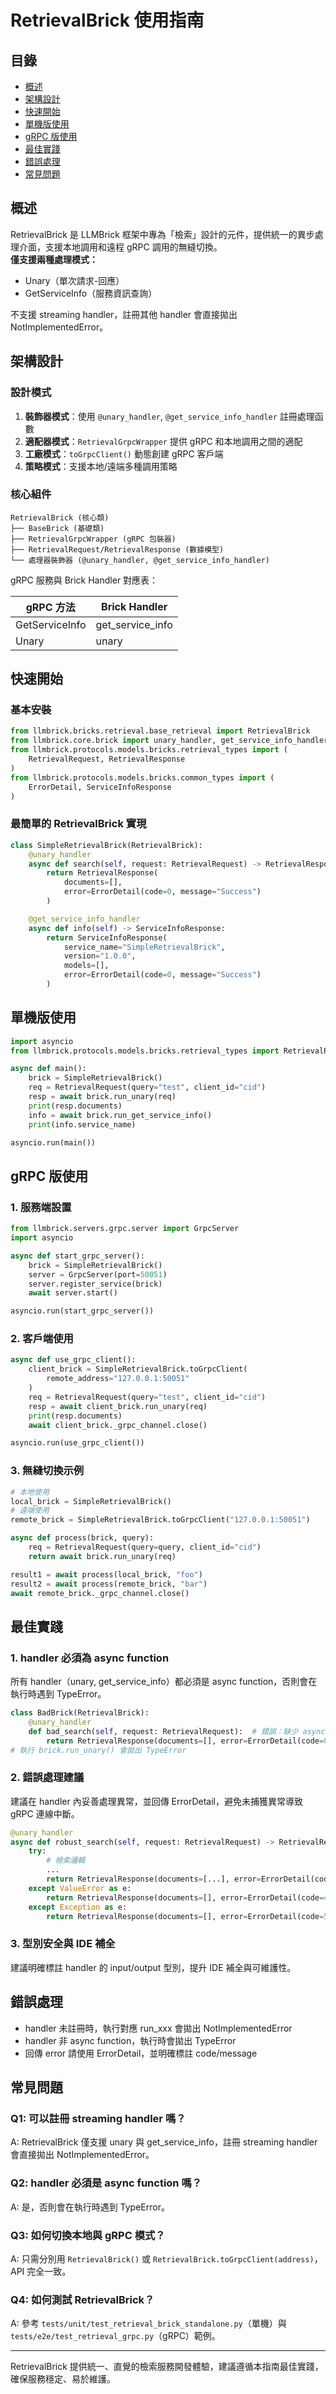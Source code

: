 # RetrievalBrick 使用指南

## 目錄
- [概述](#概述)
- [架構設計](#架構設計)
- [快速開始](#快速開始)
- [單機版使用](#單機版使用)
- [gRPC 版使用](#grpc-版使用)
- [最佳實踐](#最佳實踐)
- [錯誤處理](#錯誤處理)
- [常見問題](#常見問題)

## 概述

RetrievalBrick 是 LLMBrick 框架中專為「檢索」設計的元件，提供統一的異步處理介面，支援本地調用和遠程 gRPC 調用的無縫切換。  
**僅支援兩種處理模式：**
- Unary（單次請求-回應）
- GetServiceInfo（服務資訊查詢）

不支援 streaming handler，註冊其他 handler 會直接拋出 NotImplementedError。

## 架構設計

### 設計模式

1. **裝飾器模式**：使用 `@unary_handler`, `@get_service_info_handler` 註冊處理函數
2. **適配器模式**：`RetrievalGrpcWrapper` 提供 gRPC 和本地調用之間的適配
3. **工廠模式**：`toGrpcClient()` 動態創建 gRPC 客戶端
4. **策略模式**：支援本地/遠端多種調用策略

### 核心組件

```
RetrievalBrick (核心類)
├── BaseBrick (基礎類)
├── RetrievalGrpcWrapper (gRPC 包裝器)
├── RetrievalRequest/RetrievalResponse (數據模型)
└── 處理器裝飾器 (@unary_handler, @get_service_info_handler)
```

gRPC 服務與 Brick Handler 對應表：

| gRPC 方法         | Brick Handler         |
|-------------------|----------------------|
| GetServiceInfo    | get_service_info     |
| Unary             | unary                |

## 快速開始

### 基本安裝

```python
from llmbrick.bricks.retrieval.base_retrieval import RetrievalBrick
from llmbrick.core.brick import unary_handler, get_service_info_handler
from llmbrick.protocols.models.bricks.retrieval_types import (
    RetrievalRequest, RetrievalResponse
)
from llmbrick.protocols.models.bricks.common_types import (
    ErrorDetail, ServiceInfoResponse
)
```

### 最簡單的 RetrievalBrick 實現

```python
class SimpleRetrievalBrick(RetrievalBrick):
    @unary_handler
    async def search(self, request: RetrievalRequest) -> RetrievalResponse:
        return RetrievalResponse(
            documents=[],
            error=ErrorDetail(code=0, message="Success")
        )

    @get_service_info_handler
    async def info(self) -> ServiceInfoResponse:
        return ServiceInfoResponse(
            service_name="SimpleRetrievalBrick",
            version="1.0.0",
            models=[],
            error=ErrorDetail(code=0, message="Success")
        )
```

## 單機版使用

```python
import asyncio
from llmbrick.protocols.models.bricks.retrieval_types import RetrievalRequest

async def main():
    brick = SimpleRetrievalBrick()
    req = RetrievalRequest(query="test", client_id="cid")
    resp = await brick.run_unary(req)
    print(resp.documents)
    info = await brick.run_get_service_info()
    print(info.service_name)

asyncio.run(main())
```

## gRPC 版使用

### 1. 服務端設置

```python
from llmbrick.servers.grpc.server import GrpcServer
import asyncio

async def start_grpc_server():
    brick = SimpleRetrievalBrick()
    server = GrpcServer(port=50051)
    server.register_service(brick)
    await server.start()

asyncio.run(start_grpc_server())
```

### 2. 客戶端使用

```python
async def use_grpc_client():
    client_brick = SimpleRetrievalBrick.toGrpcClient(
        remote_address="127.0.0.1:50051"
    )
    req = RetrievalRequest(query="test", client_id="cid")
    resp = await client_brick.run_unary(req)
    print(resp.documents)
    await client_brick._grpc_channel.close()

asyncio.run(use_grpc_client())
```

### 3. 無縫切換示例

```python
# 本地使用
local_brick = SimpleRetrievalBrick()
# 遠端使用
remote_brick = SimpleRetrievalBrick.toGrpcClient("127.0.0.1:50051")

async def process(brick, query):
    req = RetrievalRequest(query=query, client_id="cid")
    return await brick.run_unary(req)

result1 = await process(local_brick, "foo")
result2 = await process(remote_brick, "bar")
await remote_brick._grpc_channel.close()
```

## 最佳實踐

### 1. handler 必須為 async function

所有 handler（unary, get_service_info）都必須是 async function，否則會在執行時遇到 TypeError。

```python
class BadBrick(RetrievalBrick):
    @unary_handler
    def bad_search(self, request: RetrievalRequest):  # 錯誤：缺少 async
        return RetrievalResponse(documents=[], error=ErrorDetail(code=0, message="ok"))
# 執行 brick.run_unary() 會拋出 TypeError
```

### 2. 錯誤處理建議

建議在 handler 內妥善處理異常，並回傳 ErrorDetail，避免未捕獲異常導致 gRPC 連線中斷。

```python
@unary_handler
async def robust_search(self, request: RetrievalRequest) -> RetrievalResponse:
    try:
        # 檢索邏輯
        ...
        return RetrievalResponse(documents=[...], error=ErrorDetail(code=0, message="Success"))
    except ValueError as e:
        return RetrievalResponse(documents=[], error=ErrorDetail(code=400, message=str(e)))
    except Exception as e:
        return RetrievalResponse(documents=[], error=ErrorDetail(code=500, message="Internal error", detail=str(e)))
```

### 3. 型別安全與 IDE 補全

建議明確標註 handler 的 input/output 型別，提升 IDE 補全與可維護性。

## 錯誤處理

- handler 未註冊時，執行對應 run_xxx 會拋出 NotImplementedError
- handler 非 async function，執行時會拋出 TypeError
- 回傳 error 請使用 ErrorDetail，並明確標註 code/message

## 常見問題

### Q1: 可以註冊 streaming handler 嗎？
A: RetrievalBrick 僅支援 unary 與 get_service_info，註冊 streaming handler 會直接拋出 NotImplementedError。

### Q2: handler 必須是 async function 嗎？
A: 是，否則會在執行時遇到 TypeError。

### Q3: 如何切換本地與 gRPC 模式？
A: 只需分別用 `RetrievalBrick()` 或 `RetrievalBrick.toGrpcClient(address)`，API 完全一致。

### Q4: 如何測試 RetrievalBrick？
A: 參考 `tests/unit/test_retrieval_brick_standalone.py`（單機）與 `tests/e2e/test_retrieval_grpc.py`（gRPC）範例。

---

RetrievalBrick 提供統一、直覺的檢索服務開發體驗，建議遵循本指南最佳實踐，確保服務穩定、易於維護。